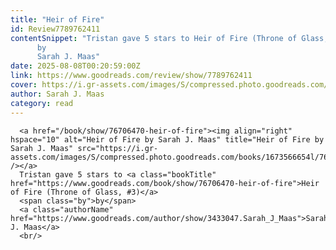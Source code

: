```yaml
---
title: "Heir of Fire"
id: Review7789762411
contentSnippet: "Tristan gave 5 stars to Heir of Fire (Throne of Glass, #3)
      by
      Sarah J. Maas"
date: 2025-08-08T00:20:59:00Z
link: https://www.goodreads.com/review/show/7789762411
cover: https://i.gr-assets.com/images/S/compressed.photo.goodreads.com/books/1673566654l/76706470._MY75_.jpg
author: Sarah J. Maas
category: read
---
```


      
      <a href="/book/show/76706470-heir-of-fire"><img align="right" hspace="10" alt="Heir of Fire by Sarah J. Maas" title="Heir of Fire by Sarah J. Maas" src="https://i.gr-assets.com/images/S/compressed.photo.goodreads.com/books/1673566654l/76706470._SY75_.jpg" /></a>
      Tristan gave 5 stars to <a class="bookTitle" href="https://www.goodreads.com/book/show/76706470-heir-of-fire">Heir of Fire (Throne of Glass, #3)</a>
      <span class="by">by</span>
      <a class="authorName" href="https://www.goodreads.com/author/show/3433047.Sarah_J_Maas">Sarah J. Maas</a>
      <br/>